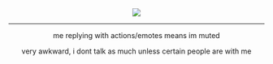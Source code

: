 <div align="center">
	<img src="https://github.com/SYMPATHETICDAY/sympatheticday/assets/170843488/bf4b5011-7550-4317-bb5b-1841738da5ad)">
</div>

---

<p align="center">
  me replying with actions/emotes means im muted

<p align="center">
  very awkward, i dont talk as much unless certain people are with me
